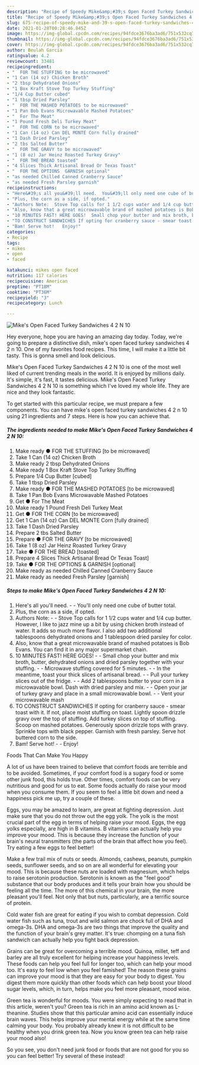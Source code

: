 ```yaml
---
description: "Recipe of Speedy Mike&amp;#39;s Open Faced Turkey Sandwiches 4 2 N 10"
title: "Recipe of Speedy Mike&amp;#39;s Open Faced Turkey Sandwiches 4 2 N 10"
slug: 675-recipe-of-speedy-mike-and-39-s-open-faced-turkey-sandwiches-4-2-n-10
date: 2021-01-28T00:28:46.845Z
image: https://img-global.cpcdn.com/recipes/94fdce3676ba3ad6/751x532cq70/mikes-open-faced-turkey-sandwiches-4-2-n-10-recipe-main-photo.jpg
thumbnail: https://img-global.cpcdn.com/recipes/94fdce3676ba3ad6/751x532cq70/mikes-open-faced-turkey-sandwiches-4-2-n-10-recipe-main-photo.jpg
cover: https://img-global.cpcdn.com/recipes/94fdce3676ba3ad6/751x532cq70/mikes-open-faced-turkey-sandwiches-4-2-n-10-recipe-main-photo.jpg
author: Beulah Garcia
ratingvalue: 4.2
reviewcount: 33481
recipeingredient:
- "  FOR THE STUFFING to be microwaved"
- "1 Can (14 oz) Chicken Broth"
- "2 tbsp Dehydrated Onions"
- "1 Box Kraft Stove Top Turkey Stuffing"
- "1/4 Cup Butter cubed"
- "1 tbsp Dried Parsley"
- "  FOR THE MASHED POTATOES to be microwaved"
- "1 Pan Bob Evans Microwavable Mashed Potatoes"
- "  For The Meat"
- "1 Pound Fresh Deli Turkey Meat"
- "  FOR THE CORN to be microwaved"
- "1 Can (14 oz) Can DEL MONTE Corn fully drained"
- "1 Dash Dried Parsley"
- "2 tbs Salted Butter"
- "  FOR THE GRAVY to be microwaved"
- "1 (8 oz) Jar Heinz Roasted Turkey Gravy"
- "  FOR THE BREAD toasted"
- "4 Slices Thick Artisanal Bread Or Texas Toast"
- "  FOR THE OPTIONS  GARNISH optional"
- "as needed Chilled Canned Cranberry Sauce"
- "as needed Fresh Parsley garnish"
recipeinstructions:
- "Here&#39;s all you&#39;ll need.  You&#39;ll only need one cube of butter total."
- "Plus, the corn as a side, if opted."
- "Authors Note:  Stove Top calls for 1 1/2 cups water and 1/4 cup butter. However, I like to jazz mine up a bit by using chicken broth instead of water. It adds so much more flavor. I also add two additional tablespoons dehydrated onions and 1 tablespoon dried parsley for color."
- "Also, know that a great microwavable brand of mashed potatoes is Bob Evans. You can find it in any major supermarket chain."
- "10 MINUTES FAST! HERE GOES!  Small chop your butter and mix broth, butter, dehydrated onions and dried parsley together with your stuffing.  Microwave stuffing covered for 5 minutes.   In the meantime, toast your thick slices of artisanal bread.  Pull your turkey slices out of the fridge.  Add 2 tablespoons butter to your corn in a microwavable bowl. Dash with dried parsley and mix.   Open your jar of turkey gravy and place in a small microwavable bowl.  Vent your microwavable mash"
- "TO CONSTRUCT SANDWICHES If opting for cranberry sauce - smear toast with it. If not, place moist stuffing on toast. Lightly spoon drizzle gravy over the top of stuffing. Add turkey slices on top of stuffing. Scoop on mashed potatoes. Generously spoon drizzle tops with gravy. Sprinkle tops with black pepper. Garnish with fresh parsley. Serve hot buttered corn to the side."
- "Bam! Serve hot!   Enjoy!"
categories:
- Recipe
tags:
- mikes
- open
- faced

katakunci: mikes open faced 
nutrition: 117 calories
recipecuisine: American
preptime: "PT18M"
cooktime: "PT36M"
recipeyield: "3"
recipecategory: Lunch

---
```



![Mike&#39;s Open Faced Turkey Sandwiches 4 2 N 10](https://img-global.cpcdn.com/recipes/94fdce3676ba3ad6/751x532cq70/mikes-open-faced-turkey-sandwiches-4-2-n-10-recipe-main-photo.jpg)

Hey everyone, hope you are having an amazing day today. Today, we're going to prepare a distinctive dish, mike&#39;s open faced turkey sandwiches 4 2 n 10. One of my favorites food recipes. This time, I will make it a little bit tasty. This is gonna smell and look delicious.

Mike&#39;s Open Faced Turkey Sandwiches 4 2 N 10 is one of the most well liked of current trending meals in the world. It is enjoyed by millions daily. It's simple, it's fast, it tastes delicious. Mike&#39;s Open Faced Turkey Sandwiches 4 2 N 10 is something which I've loved my whole life. They are nice and they look fantastic.




To get started with this particular recipe, we must prepare a few components. You can have mike&#39;s open faced turkey sandwiches 4 2 n 10 using 21 ingredients and 7 steps. Here is how you can achieve that.

<!--inarticleads1-->

##### The ingredients needed to make Mike&#39;s Open Faced Turkey Sandwiches 4 2 N 10:

1. Make ready  ● FOR THE STUFFING [to be microwaved]
1. Take 1 Can (14 oz) Chicken Broth
1. Make ready 2 tbsp Dehydrated Onions
1. Make ready 1 Box Kraft Stove Top Turkey Stuffing
1. Prepare 1/4 Cup Butter [cubed]
1. Take 1 tbsp Dried Parsley
1. Make ready  ● FOR THE MASHED POTATOES [to be microwaved]
1. Take 1 Pan Bob Evans Microwavable Mashed Potatoes
1. Get  ● For The Meat
1. Make ready 1 Pound Fresh Deli Turkey Meat
1. Get  ● FOR THE CORN [to be microwaved]
1. Get 1 Can (14 oz) Can DEL MONTE Corn [fully drained]
1. Take 1 Dash Dried Parsley
1. Prepare 2 tbs Salted Butter
1. Prepare  ● FOR THE GRAVY [to be microwaved]
1. Take 1 (8 oz) Jar Heinz Roasted Turkey Gravy
1. Take  ● FOR THE BREAD [toasted]
1. Prepare 4 Slices Thick Artisanal Bread Or Texas Toast]
1. Take  ● FOR THE OPTIONS &amp; GARNISH [optional]
1. Make ready as needed Chilled Canned Cranberry Sauce
1. Make ready as needed Fresh Parsley [garnish]




<!--inarticleads2-->

##### Steps to make Mike&#39;s Open Faced Turkey Sandwiches 4 2 N 10:

1. Here&#39;s all you&#39;ll need. -  - You&#39;ll only need one cube of butter total.
1. Plus, the corn as a side, if opted.
1. Authors Note: -  - Stove Top calls for 1 1/2 cups water and 1/4 cup butter. However, I like to jazz mine up a bit by using chicken broth instead of water. It adds so much more flavor. I also add two additional tablespoons dehydrated onions and 1 tablespoon dried parsley for color.
1. Also, know that a great microwavable brand of mashed potatoes is Bob Evans. You can find it in any major supermarket chain.
1. 10 MINUTES FAST! HERE GOES! -  - Small chop your butter and mix broth, butter, dehydrated onions and dried parsley together with your stuffing. -  - Microwave stuffing covered for 5 minutes.  -  - In the meantime, toast your thick slices of artisanal bread. -  - Pull your turkey slices out of the fridge. -  - Add 2 tablespoons butter to your corn in a microwavable bowl. Dash with dried parsley and mix.  -  - Open your jar of turkey gravy and place in a small microwavable bowl. -  - Vent your microwavable mash
1. TO CONSTRUCT SANDWICHES If opting for cranberry sauce - smear toast with it. If not, place moist stuffing on toast. Lightly spoon drizzle gravy over the top of stuffing. Add turkey slices on top of stuffing. Scoop on mashed potatoes. Generously spoon drizzle tops with gravy. Sprinkle tops with black pepper. Garnish with fresh parsley. Serve hot buttered corn to the side.
1. Bam! Serve hot!  -  - Enjoy!




Foods That Can Make You Happy


A lot of us have been trained to believe that comfort foods are terrible and to be avoided. Sometimes, if your comfort food is a sugary food or some other junk food, this holds true. Other times, comfort foods can be very nutritious and good for us to eat. Some foods actually do raise your mood when you consume them. If you seem to feel a little bit down and need a happiness pick me up, try a couple of these.

Eggs, you may be amazed to learn, are great at fighting depression. Just make sure that you do not throw out the egg yolk. The yolk is the most crucial part of the egg in terms of helping raise your mood. Eggs, the egg yolks especially, are high in B vitamins. B vitamins can actually help you improve your mood. This is because they increase the function of your brain's neural transmitters (the parts of the brain that affect how you feel). Try eating a few eggs to feel better!

Make a few trail mix of nuts or seeds. Almonds, cashews, peanuts, pumpkin seeds, sunflower seeds, and so on are all wonderful for elevating your mood. This is because these nuts are loaded with magnesium, which helps to raise serotonin production. Serotonin is known as the "feel good" substance that our body produces and it tells your brain how you should be feeling all the time. The more of this chemical in your brain, the more pleasant you'll feel. Not only that but nuts, particularly, are a terrific source of protein.

Cold water fish are great for eating if you wish to combat depression. Cold water fish such as tuna, trout and wild salmon are chock full of DHA and omega-3s. DHA and omega-3s are two things that improve the quality and the function of your brain's grey matter. It's true: chomping on a tuna fish sandwich can actually help you fight back depression. 

Grains can be great for overcoming a terrible mood. Quinoa, millet, teff and barley are all truly excellent for helping increase your happiness levels. These foods can help you feel full for longer too, which can help your mood too. It's easy to feel low when you feel famished! The reason these grains can improve your mood is that they are easy for your body to digest. You digest them more quickly than other foods which can help boost your blood sugar levels, which, in turn, helps make you feel more pleasant, mood wise.

Green tea is wonderful for moods. You were simply expecting to read that in this article, weren't you? Green tea is rich in an amino acid known as L-theanine. Studies show that this particular amino acid can essentially induce brain waves. This helps improve your mental energy while at the same time calming your body. You probably already knew it is not difficult to be healthy when you drink green tea. Now you know green tea can help raise your mood also!

So you see, you don't need junk food or foods that are not good for you so you can feel better! Try several of these instead!

